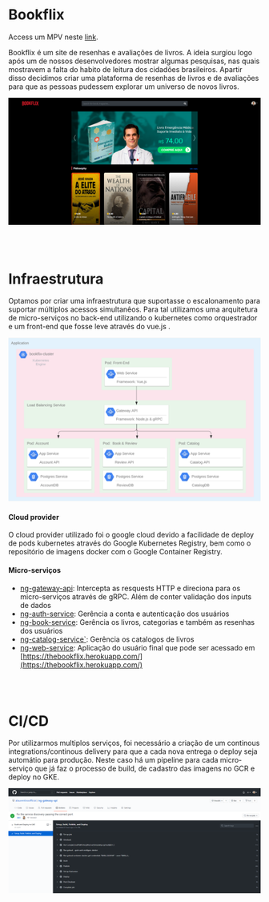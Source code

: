# Bookflix

Access um MPV neste [link](https://thebookflix.herokuapp.com/).

Bookflix é um site de resenhas e avaliações de livros. A ideia surgiou logo após um de nossos desenvolvedores mostrar algumas pesquisas, nas quais mostravem a falta do habito de leitura dos cidadões brasileiros. Apartir disso decidimos criar uma plataforma de resenhas de livros e de avaliações para que as pessoas pudessem explorar um universo de novos livros.

![](./assets/Screenshot.png)

<br>
<br>

# Infraestrutura

Optamos por criar uma infraestrutura que suportasse o escalonamento para suportar múltiplos acessos simultanêos. Para tal utilizamos uma arquitetura de  micro-serviços no back-end utilizando o kubernetes como orquestrador e um front-end que fosse leve através do vue.js .

![](./assets/Achitecture.png)

#### Cloud provider

O cloud provider utilizado foi o google cloud devido a facilidade de deploy de pods kubernetes através do Google Kubernetes Registry, bem como o repositório de imagens docker com o Google Container Registry.

#### Micro-serviços

- [ng-gateway-api](https://github.com/alaurentinoofficial/bookflix/tree/ng-gateway-api): Intercepta as resquests HTTP e direciona para os micro-serviços através de gRPC. Além de conter validação dos inputs de dados
- [ng-auth-service](https://github.com/alaurentinoofficial/bookflix/tree/ng-auth-service): Gerência a conta e autenticação dos usuários  
- [ng-book-service](https://github.com/alaurentinoofficial/bookflix/tree/ng-book-service): Gerência os livros, categorias e também as resenhas dos usuários
- [ng-catalog-service`](https://github.com/alaurentinoofficial/bookflix/tree/ng-catalog-service): Gerência os catalogos de livros
- [ng-web-service](https://github.com/alaurentinoofficial/bookflix/tree/ng-web-service): Aplicação do usuário final que pode ser acessado em [https://thebookflix.herokuapp.com/](https://thebookflix.herokuapp.com/)

<br>
<br>

# CI/CD

Por utilizarmos multiplos serviços, foi necessário a criação de um continous integrations/continous delivery para que a cada nova entrega o deploy seja automátio para produção. Neste caso há um pipeline para cada micro-serviço que já faz o processo de build, de cadastro das imagens no GCR e deploy no GKE.

![](./Assets/CI.png)
